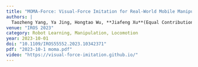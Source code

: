 ```yaml
---
title: "MOMA-Force: Visual-Force Imitation for Real-World Mobile Manipulation"
authors: |
  Taozheng Yang, Ya Jing, Hongtao Wu, **Jiafeng Xu**(Equal Contribution), *et al.*
venue: "IROS 2023"
category: Robot Learning, Manipulation, Locomotion
year: 2023-10-01
doi: "10.1109/IROS55552.2023.10342371"
pdf: "2023-10-1 moma.pdf"
video: "https://visual-force-imitation.github.io/"
---
```

